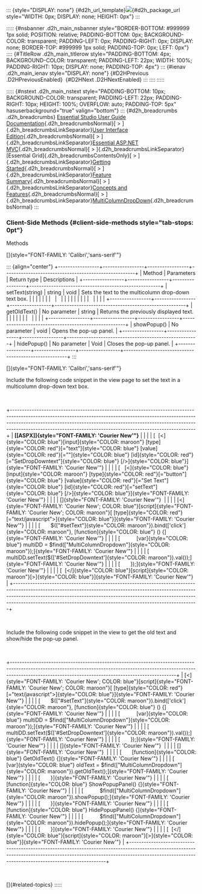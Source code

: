 ::: {style="DISPLAY: none"}
[](ms-xhelp:///?Id=d2h_url_template){#d2h_url_template}![](!package_url!){#d2h_package_url style="WIDTH: 0px; DISPLAY: none; HEIGHT: 0px"}
:::

::::: {#nsbanner .d2h_main_nsbanner style="BORDER-BOTTOM: #999999 1px solid; POSITION: relative; PADDING-BOTTOM: 0px; BACKGROUND-COLOR: transparent; PADDING-LEFT: 0px; PADDING-RIGHT: 0px; DISPLAY: none; BORDER-TOP: #999999 1px solid; PADDING-TOP: 0px; LEFT: 0px"}
:::: {#TitleRow .d2h_main_titlerow style="PADDING-BOTTOM: 4px; BACKGROUND-COLOR: transparent; PADDING-LEFT: 22px; WIDTH: 100%; PADDING-RIGHT: 10px; DISPLAY: none; PADDING-TOP: 4px"}
::: {#ienav .d2h_main_ienav style="DISPLAY: none"}
[](ms-xhelp:///?Id=8bb7541b-5278-49f1-ab76-943a576e0b19){#D2HPrevious .D2HPreviousEnabled}  [](ms-xhelp:///?Id=20205a1e-33a2-4edc-be50-a55b1603a83c){#D2HNext .D2HNextEnabled}
:::
::::
:::::

::::: {#nstext .d2h_main_nstext style="PADDING-BOTTOM: 10px; BACKGROUND-COLOR: transparent; PADDING-LEFT: 22px; PADDING-RIGHT: 10px; HEIGHT: 100%; OVERFLOW: auto; PADDING-TOP: 5px" hasuserbackground="true" valign="bottom"}
::: {#d2h_breadcrumbs .d2h_breadcrumbs}
[Essential Studio User Guide Documentation](ms-xhelp:///?Id=12457748-09e3-4d74-a240-8e049cedf030){.d2h_breadcrumbsNormal}[ \> ]{.d2h_breadcrumbsLinkSeparator}[User Interface Edition](ms-xhelp:///?Id=c29296b7-531c-413b-a0ec-488ca1f7f669){.d2h_breadcrumbsNormal}[ \> ]{.d2h_breadcrumbsLinkSeparator}[Essential ASP.NET MVC](ms-xhelp:///?Id=4b14e7d1-65c4-4f67-b1aa-2c37709905a5){.d2h_breadcrumbsNormal}[ \> ]{.d2h_breadcrumbsLinkSeparator}[Essential Grid]{.d2h_breadcrumbsContentsOnly}[ \> ]{.d2h_breadcrumbsLinkSeparator}[Getting Started](ms-xhelp:///?Id=c7ed3902-b25b-4170-be58-1d3d0b57748a){.d2h_breadcrumbsNormal}[ \> ]{.d2h_breadcrumbsLinkSeparator}[Feature Summary](ms-xhelp:///?Id=1923e679-441a-44e0-9bca-e0e50988a857){.d2h_breadcrumbsNormal}[ \> ]{.d2h_breadcrumbsLinkSeparator}[Concepts and Features](ms-xhelp:///?Id=4a1657fa-4756-42b9-9153-aebf5dcfc503){.d2h_breadcrumbsNormal}[ \> ]{.d2h_breadcrumbsLinkSeparator}[MultiColumnDropDown](ms-xhelp:///?Id=cf0e6254-8964-4a67-b141-e26bc6e4f04a){.d2h_breadcrumbsNormal}
:::

### Client-Side Methods {#client-side-methods style="tab-stops: 0pt"}

Methods

[]{style="FONT-FAMILY: 'Calibri','sans-serif'"} 

::: {align="center"}
+-----------------+-----------------+-----------------+------------------------------------------------------+
| Method          | Parameters      | Return type     | Descriptions                                         |
+-----------------+-----------------+-----------------+------------------------------------------------------+
| setText(string) | string          | void            | Sets the text to the multicolumn drop-down text box. |
|                 |                 |                 |                                                      |
|                 |                 |                 |                                                      |
|                 |                 |                 |                                                      |
|                 |                 |                 |                                                      |
+-----------------+-----------------+-----------------+------------------------------------------------------+
| getOldText()    | No parameter    | string          | Returns the previously displayed text.               |
|                 |                 |                 |                                                      |
|                 |                 |                 |                                                      |
+-----------------+-----------------+-----------------+------------------------------------------------------+
| showPopup()     | No parameter    | void            | Opens the pop-up panel.                              |
+-----------------+-----------------+-----------------+------------------------------------------------------+
| hidePopup()     | No parameter    | Void            | Closes the pop-up panel.                             |
+-----------------+-----------------+-----------------+------------------------------------------------------+
:::

[]{style="FONT-FAMILY: 'Calibri','sans-serif'"} 

Include the following code snippet in the view page to set the text in a multicolumn drop-down text box.

 

+----------------------------------------------------------------------------------------------------------------------------------------------------------------------------------------------------------------------------------------------------------------------------------------------------------------------+
| **[\[ASPX\]]{style="FONT-FAMILY: 'Courier New'"}**                                                                                                                                                                                                                                                                   |
|                                                                                                                                                                                                                                                                                                                      |
| [  [\<]{style="COLOR: blue"}[input]{style="COLOR: maroon"} [type]{style="COLOR: red"}[=\"text\"]{style="COLOR: blue"} [value]{style="COLOR: red"}[=\"\"]{style="COLOR: blue"} [id]{style="COLOR: red"}[=\"SetDropDowntext\"]{style="COLOR: blue"} [/\>]{style="COLOR: blue"}]{style="FONT-FAMILY: 'Courier New'"}    |
|                                                                                                                                                                                                                                                                                                                      |
| [   [\<]{style="COLOR: blue"}[input]{style="COLOR: maroon"} [type]{style="COLOR: red"}[=\"button\"]{style="COLOR: blue"} [value]{style="COLOR: red"}[=\"Set Text\"]{style="COLOR: blue"} [id]{style="COLOR: red"}[=\"setText\"]{style="COLOR: blue"} [/\>]{style="COLOR: blue"}]{style="FONT-FAMILY: 'Courier New'"} |
|                                                                                                                                                                                                                                                                                                                      |
| []{style="FONT-FAMILY: 'Courier New'"}                                                                                                                                                                                                                                                                               |
|                                                                                                                                                                                                                                                                                                                      |
| [\<]{style="FONT-FAMILY: 'Courier New'; COLOR: blue"}[script]{style="FONT-FAMILY: 'Courier New'; COLOR: maroon"}[ [type]{style="COLOR: red"}[=\"text/javascript\"\>]{style="COLOR: blue"}]{style="FONT-FAMILY: 'Courier New'"}                                                                                       |
|                                                                                                                                                                                                                                                                                                                      |
| [       \$([\"#setText\"]{style="COLOR: maroon"}).bind([\'click\']{style="COLOR: maroon"}, [function]{style="COLOR: blue"} () {]{style="FONT-FAMILY: 'Courier New'"}                                                                                                                                                 |
|                                                                                                                                                                                                                                                                                                                      |
| [           [var]{style="COLOR: blue"} multiDD = \$find([\"MultiColumnDropdown\"]{style="COLOR: maroon"});]{style="FONT-FAMILY: 'Courier New'"}                                                                                                                                                                      |
|                                                                                                                                                                                                                                                                                                                      |
| [           multiDD.setText(\$([\'#SetDropDowntext\']{style="COLOR: maroon"}).val());]{style="FONT-FAMILY: 'Courier New'"}                                                                                                                                                                                           |
|                                                                                                                                                                                                                                                                                                                      |
| [       });]{style="FONT-FAMILY: 'Courier New'"}                                                                                                                                                                                                                                                                     |
|                                                                                                                                                                                                                                                                                                                      |
| [  [\</]{style="COLOR: blue"}[script]{style="COLOR: maroon"}[\>]{style="COLOR: blue"}]{style="FONT-FAMILY: 'Courier New'"}                                                                                                                                                                                           |
+----------------------------------------------------------------------------------------------------------------------------------------------------------------------------------------------------------------------------------------------------------------------------------------------------------------------+

 

Include the following code snippet in the view to get the old text and show/hide the pop-up panel.

 

+--------------------------------------------------------------------------------------------------------------------------------------------------------------------------------------------------------------------------------+
| [\<]{style="FONT-FAMILY: 'Courier New'; COLOR: blue"}[script]{style="FONT-FAMILY: 'Courier New'; COLOR: maroon"}[ [type]{style="COLOR: red"}[=\"text/javascript\"\>]{style="COLOR: blue"}]{style="FONT-FAMILY: 'Courier New'"} |
|                                                                                                                                                                                                                                |
| [       \$([\"#setText\"]{style="COLOR: maroon"}).bind([\'click\']{style="COLOR: maroon"}, [function]{style="COLOR: blue"} () {]{style="FONT-FAMILY: 'Courier New'"}                                                           |
|                                                                                                                                                                                                                                |
| [           [var]{style="COLOR: blue"} multiDD = \$find([\"MultiColumnDropdown\"]{style="COLOR: maroon"});]{style="FONT-FAMILY: 'Courier New'"}                                                                                |
|                                                                                                                                                                                                                                |
| [           multiDD.setText(\$([\'#SetDropDowntext\']{style="COLOR: maroon"}).val());]{style="FONT-FAMILY: 'Courier New'"}                                                                                                     |
|                                                                                                                                                                                                                                |
| [       });]{style="FONT-FAMILY: 'Courier New'"}                                                                                                                                                                               |
|                                                                                                                                                                                                                                |
| []{style="FONT-FAMILY: 'Courier New'"}                                                                                                                                                                                         |
|                                                                                                                                                                                                                                |
| []{style="FONT-FAMILY: 'Courier New'"}                                                                                                                                                                                         |
|                                                                                                                                                                                                                                |
| [       [function]{style="COLOR: blue"} GetOldText() {]{style="FONT-FAMILY: 'Courier New'"}                                                                                                                                    |
|                                                                                                                                                                                                                                |
| [           [var]{style="COLOR: blue"} oldText = \$find([\"MultiColumnDropdown\"]{style="COLOR: maroon"}).getOldText();]{style="FONT-FAMILY: 'Courier New'"}                                                                   |
|                                                                                                                                                                                                                                |
| [       }]{style="FONT-FAMILY: 'Courier New'"}                                                                                                                                                                                 |
|                                                                                                                                                                                                                                |
| [       [function]{style="COLOR: blue"} ShowPopupPanel() {]{style="FONT-FAMILY: 'Courier New'"}                                                                                                                                |
|                                                                                                                                                                                                                                |
| [           \$find([\"MultiColumnDropdown\"]{style="COLOR: maroon"}).showPopup();]{style="FONT-FAMILY: 'Courier New'"}                                                                                                         |
|                                                                                                                                                                                                                                |
| [       }]{style="FONT-FAMILY: 'Courier New'"}                                                                                                                                                                                 |
|                                                                                                                                                                                                                                |
| [       [function]{style="COLOR: blue"} HidePopupPanel() {]{style="FONT-FAMILY: 'Courier New'"}                                                                                                                                |
|                                                                                                                                                                                                                                |
| [           \$find([\"MultiColumnDropdown\"]{style="COLOR: maroon"}).hidePopup();]{style="FONT-FAMILY: 'Courier New'"}                                                                                                         |
|                                                                                                                                                                                                                                |
| [       }]{style="FONT-FAMILY: 'Courier New'"}                                                                                                                                                                                 |
|                                                                                                                                                                                                                                |
| [  [\</]{style="COLOR: blue"}[script]{style="COLOR: maroon"}[\>]{style="COLOR: blue"}]{style="FONT-FAMILY: 'Courier New'"}                                                                                                     |
+--------------------------------------------------------------------------------------------------------------------------------------------------------------------------------------------------------------------------------+

 

[]{#related-topics}
:::::
